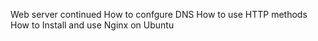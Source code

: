 Web server continued
How to confgure DNS
How to use HTTP methods
How to Install and use Nginx on Ubuntu
